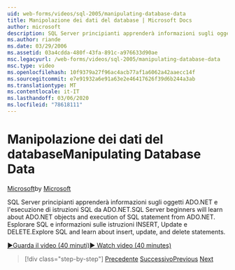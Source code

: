 ```yaml
---
uid: web-forms/videos/sql-2005/manipulating-database-data
title: Manipolazione dei dati del database | Microsoft Docs
author: microsoft
description: SQL Server principianti apprenderà informazioni sugli oggetti ADO.NET e l'esecuzione di istruzioni SQL da ADO.NET. Esplora SQL e Scopri come inserire, aggiornare ed eliminare sta...
ms.author: riande
ms.date: 03/29/2006
ms.assetid: 03a4cdda-480f-43fa-891c-a976633d90ae
msc.legacyurl: /web-forms/videos/sql-2005/manipulating-database-data
msc.type: video
ms.openlocfilehash: 10f9379a27f96ac4acb77af1a6062a42aaecc14f
ms.sourcegitcommit: e7e91932a6e91a63e2e46417626f39d6b244a3ab
ms.translationtype: MT
ms.contentlocale: it-IT
ms.lasthandoff: 03/06/2020
ms.locfileid: "78618111"
---
```

# <a name="manipulating-database-data"></a><span data-ttu-id="9ff83-104">Manipolazione dei dati del database</span><span class="sxs-lookup"><span data-stu-id="9ff83-104">Manipulating Database Data</span></span>

<span data-ttu-id="9ff83-105">[Microsoft](https://github.com/microsoft)</span><span class="sxs-lookup"><span data-stu-id="9ff83-105">by [Microsoft](https://github.com/microsoft)</span></span>

<span data-ttu-id="9ff83-106">SQL Server principianti apprenderà informazioni sugli oggetti ADO.NET e l'esecuzione di istruzioni SQL da ADO.NET.</span><span class="sxs-lookup"><span data-stu-id="9ff83-106">SQL Server beginners will learn about ADO.NET objects and execution of SQL statement from ADO.NET.</span></span> <span data-ttu-id="9ff83-107">Esplorare SQL e informazioni sulle istruzioni INSERT, Update e DELETE.</span><span class="sxs-lookup"><span data-stu-id="9ff83-107">Explore SQL and learn about insert, update, and delete statements.</span></span>

[<span data-ttu-id="9ff83-108">&#9654;Guarda il video (40 minuti)</span><span class="sxs-lookup"><span data-stu-id="9ff83-108">&#9654; Watch video (40 minutes)</span></span>](https://channel9.msdn.com/Blogs/ASP-NET-Site-Videos/manipulating-database-data)

> [!div class="step-by-step"]
> <span data-ttu-id="9ff83-109">[Precedente](designing-relational-database-tables.md)
> [Successivo](more-structured-query-language.md)</span><span class="sxs-lookup"><span data-stu-id="9ff83-109">[Previous](designing-relational-database-tables.md)
[Next](more-structured-query-language.md)</span></span>
